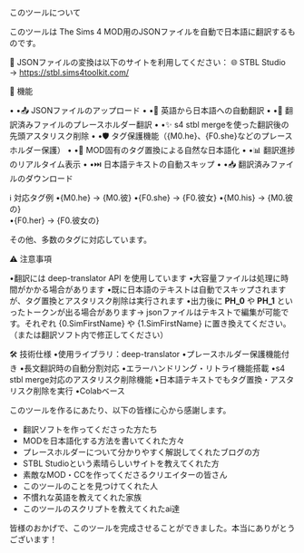 このツールについて

このツールは The Sims 4 MOD用のJSONファイルを自動で日本語に翻訳するものです。


🔄 JSONファイルの変換は以下のサイトを利用してください：
🌐 STBL Studio → https://stbl.sims4toolkit.com/


🔧 機能

• •📤 JSONファイルのアップロード
• •🔄 英語から日本語への自動翻訳
• •🔧 翻訳済みファイルのプレースホルダー翻訳
• •✨ s4 stbl mergeを使った翻訳後の先頭アスタリスク削除
• •🛡️ タグ保護機能（{M0.he}、{F0.she}などのプレースホルダー保護）
• •📝 MOD固有のタグ置換による自然な日本語化
• •📊 翻訳進捗のリアルタイム表示
• •⏭️ 日本語テキストの自動スキップ
• •📥 翻訳済みファイルのダウンロード



ℹ️ 対応タグ例
•{M0.he}   → {M0.彼} 
•{F0.she}  → {F0.彼女} 
•{M0.his}  → {M0.彼の}  
•{F0.her}  → {F0.彼女の}  

その他、多数のタグに対応しています。


⚠️ 注意事項

•翻訳には deep-translator API を使用しています
•大容量ファイルは処理に時間がかかる場合があります
•既に日本語のテキストは自動でスキップされますが、タグ置換とアスタリスク削除は実行されます
•出力後に __PH_0__ や __PH_1__ といったトークンが出る場合があります→ jsonファイルはテキストで編集が可能です。それぞれ {0.SimFirstName} や {1.SimFirstName} に置き換えてください。（または翻訳ソフト内で修正してください）


🛠️ 技術仕様
•使用ライブラリ：deep-translator
•プレースホルダー保護機能付き
•長文翻訳時の自動分割対応
•エラーハンドリング・リトライ機能搭載
•s4 stbl merge対応のアスタリスク削除機能
•日本語テキストでもタグ置換・アスタリスク削除を実行
•Colabベース





このツールを作るにあたり、以下の皆様に心から感謝します。

- 翻訳ソフトを作ってくださった方たち  
- MODを日本語化する方法を書いてくれた方々  
- プレースホルダーについて分かりやすく解説してくれたブログの方  
- STBL Studioという素晴らしいサイトを教えてくれた方  
- 素敵なMOD・CCを作ってくださるクリエイターの皆さん  
- このツールのことを見つけてくれた人  
- 不慣れな英語を教えてくれた家族
- このツールのスクリプトを教えてくれたai達

皆様のおかげで、このツールを完成させることができました。本当にありがとうございます！
